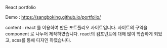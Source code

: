 React portfolio

Demo : https://sangboking.github.io/portfolio/

content : react 를 이용하여 만든 포트폴리오 사이트입니다. 사이트의 구역을 component 로 나누어 제작하였습니다.
          react의 컴포넌트에 대해 많이 학습하게 되었고, scss를 통해 디자인 하였습니다.
          
